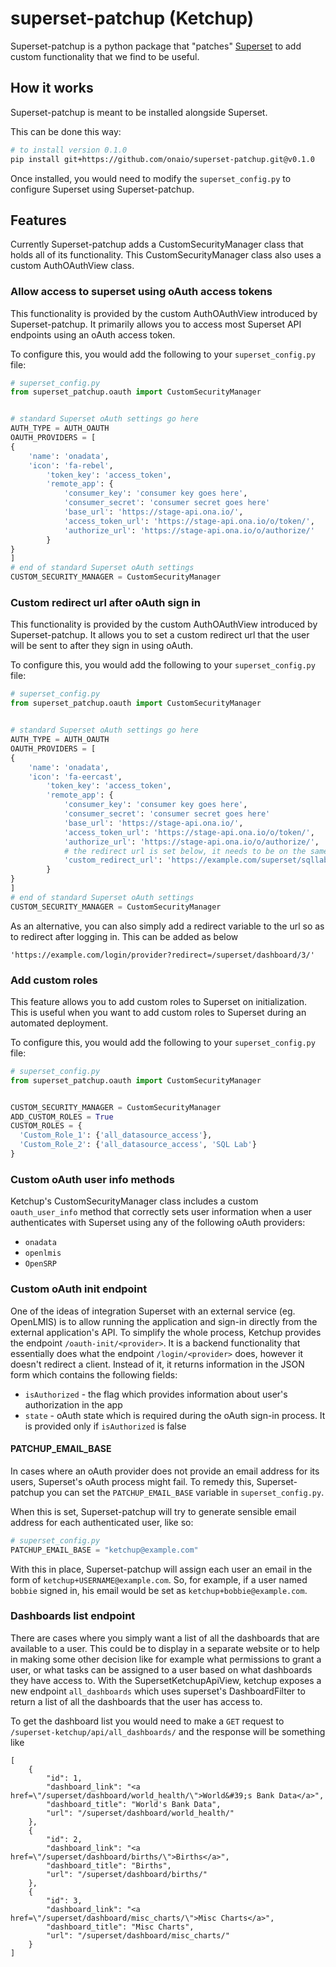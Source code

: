 # superset-patchup (Ketchup)

Superset-patchup is a python package that "patches" [Superset](https://superset.incubator.apache.org/) to add custom functionality that we find to be useful.

## How it works

Superset-patchup is meant to be installed alongside Superset.

This can be done this way:

```sh
# to install version 0.1.0
pip install git+https://github.com/onaio/superset-patchup.git@v0.1.0  
```

Once installed, you would need to modify the `superset_config.py` to configure Superset using Superset-patchup.

## Features

Currently Superset-patchup adds a CustomSecurityManager class that holds all of its functionality.  This CustomSecurityManager class also uses a custom AuthOAuthView class.

### Allow access to superset using oAuth access tokens

This functionality is provided by the custom AuthOAuthView introduced by Superset-patchup.  It primarily allows you to access most Superset API endpoints using an oAuth access token.

To configure this, you would add the following to your `superset_config.py` file:

```python
# superset_config.py
from superset_patchup.oauth import CustomSecurityManager


# standard Superset oAuth settings go here
AUTH_TYPE = AUTH_OAUTH
OAUTH_PROVIDERS = [
{
    'name': 'onadata',
    'icon': 'fa-rebel',
        'token_key': 'access_token',
        'remote_app': {
            'consumer_key': 'consumer key goes here',
            'consumer_secret': 'consumer secret goes here'
            'base_url': 'https://stage-api.ona.io/',
            'access_token_url': 'https://stage-api.ona.io/o/token/',
            'authorize_url': 'https://stage-api.ona.io/o/authorize/'
        }
}
]
# end of standard Superset oAuth settings
CUSTOM_SECURITY_MANAGER = CustomSecurityManager
```

### Custom redirect url after oAuth sign in

This functionality is provided by the custom AuthOAuthView introduced by Superset-patchup.  It allows you to set a custom redirect url that the user will be sent to after they sign in using oAuth.

To configure this, you would add the following to your `superset_config.py` file:

```python
# superset_config.py
from superset_patchup.oauth import CustomSecurityManager


# standard Superset oAuth settings go here
AUTH_TYPE = AUTH_OAUTH
OAUTH_PROVIDERS = [
{
    'name': 'onadata',
    'icon': 'fa-eercast',
        'token_key': 'access_token',
        'remote_app': {
            'consumer_key': 'consumer key goes here',
            'consumer_secret': 'consumer secret goes here'
            'base_url': 'https://stage-api.ona.io/',
            'access_token_url': 'https://stage-api.ona.io/o/token/',
            'authorize_url': 'https://stage-api.ona.io/o/authorize/',
            # the redirect url is set below, it needs to be on the same domain as superset
            'custom_redirect_url': 'https://example.com/superset/sqllab'
        }
}
]
# end of standard Superset oAuth settings
CUSTOM_SECURITY_MANAGER = CustomSecurityManager
```

As an alternative, you can also simply add a redirect variable to the url so as to redirect after logging in. This can be added as below

```
'https://example.com/login/provider?redirect=/superset/dashboard/3/'
```

### Add custom roles

This feature allows you to add custom roles to Superset on initialization.  This is useful when you want to add custom roles to Superset during an automated deployment.

To configure this, you would add the following to your `superset_config.py` file:

```python
# superset_config.py
from superset_patchup.oauth import CustomSecurityManager


CUSTOM_SECURITY_MANAGER = CustomSecurityManager
ADD_CUSTOM_ROLES = True
CUSTOM_ROLES = {
  'Custom_Role_1': {'all_datasource_access'},
  'Custom_Role_2': {'all_datasource_access', 'SQL Lab'}
}
```

### Custom oAuth user info methods

Ketchup's CustomSecurityManager class includes a custom `oauth_user_info` method that correctly sets user information when a user authenticates with Superset using any of the following oAuth providers:

- `onadata`
- `openlmis`
- `OpenSRP`

### Custom oAuth init endpoint

One of the ideas of integration Superset with an external service (eg. OpenLMIS) is to allow running the application and sign-in directly from the external application's API. To simplify the whole process, Ketchup provides the endpoint `/oauth-init/<provider>`. It is a backend functionality that essentially does what the endpoint `/login/<provider>` does, however it doesn't redirect a client. Instead of it, it returns information in the JSON form which contains the following fields:

- `isAuthorized` - the flag which provides information about user's authorization in the app
- `state` - oAuth state which is required during the oAuth sign-in process. It is provided only if `isAuthorized` is false

#### PATCHUP_EMAIL_BASE

In cases where an oAuth provider does not provide an email address for its users, Superset's oAuth process might fail.  To remedy this, Superset-patchup you can set the `PATCHUP_EMAIL_BASE` variable in `superset_config.py`.

When this is set, Superset-patchup will try to generate sensible email address for each authenticated user, like so:

```python
# superset_config.py
PATCHUP_EMAIL_BASE = "ketchup@example.com"
```

With this in place, Superset-patchup will assign each user an email in the form of `ketchup+USERNAME@example.com`.  So, for example, if a user named `bobbie` signed in, his email would be set as `ketchup+bobbie@example.com`.

### Dashboards list endpoint
There are cases where you simply want a list of all the dashboards that are available to a user. This could be to display in a separate website or to help in making some other decision like for example what permissions to grant a user, or what tasks can be assigned to a user based on what dashboards they have access to. With the SupersetKetchupApiView, ketchup exposes a new endpoint `all_dashboards` which uses superset's DashboardFilter to return a list of all the dashboards that the user has access to.

To get the dashboard list you would need to make a `GET` request to `/superset-ketchup/api/all_dashboards/` and the response will be something like

```
[
    {
        "id": 1,
        "dashboard_link": "<a href=\"/superset/dashboard/world_health/\">World&#39;s Bank Data</a>",
        "dashboard_title": "World's Bank Data",
        "url": "/superset/dashboard/world_health/"
    },
    {
        "id": 2,
        "dashboard_link": "<a href=\"/superset/dashboard/births/\">Births</a>",
        "dashboard_title": "Births",
        "url": "/superset/dashboard/births/"
    },
    {
        "id": 3,
        "dashboard_link": "<a href=\"/superset/dashboard/misc_charts/\">Misc Charts</a>",
        "dashboard_title": "Misc Charts",
        "url": "/superset/dashboard/misc_charts/"
    }
]
```
